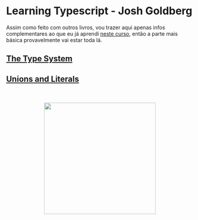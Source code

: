 # Learning Typescript - Josh Goldberg

Assim como feito com outros livros, vou trazer aqui apenas infos complementares ao que eu já aprendi [neste curso](../microsoft-typescript/), então a parte mais básica provavelmente vai estar toda lá.

## [The Type System](./chapter2.md)
## [Unions and Literals](./chapter3.md)

<div align="center">
  <br><br>
  <img src="https://m.media-amazon.com/images/I/81n1+o12AHL.jpg" height="300px">
</div>